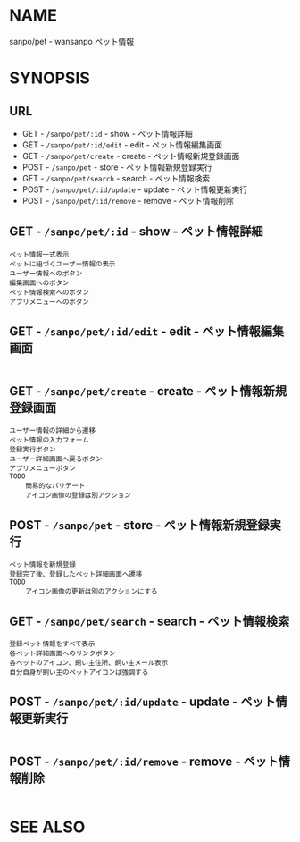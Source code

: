 # NAME

sanpo/pet - wansanpo ペット情報

# SYNOPSIS

## URL

- GET - `/sanpo/pet/:id` - show - ペット情報詳細
- GET - `/sanpo/pet/:id/edit` - edit - ペット情報編集画面
- GET - `/sanpo/pet/create` - create - ペット情報新規登録画面
- POST - `/sanpo/pet` - store - ペット情報新規登録実行
- GET - `/sanpo/pet/search` - search - ペット情報検索
- POST - `/sanpo/pet/:id/update` - update - ペット情報更新実行
- POST - `/sanpo/pet/:id/remove` - remove - ペット情報削除

## GET - `/sanpo/pet/:id` - show - ペット情報詳細

```
ペット情報一式表示
ペットに紐づくユーザー情報の表示
ユーザー情報へのボタン
編集画面へのボタン
ペット情報検索へのボタン
アプリメニューへのボタン
```

## GET - `/sanpo/pet/:id/edit` - edit - ペット情報編集画面

```
```

## GET - `/sanpo/pet/create` - create - ペット情報新規登録画面

```
ユーザー情報の詳細から遷移
ペット情報の入力フォーム
登録実行ボタン
ユーザー詳細画面へ戻るボタン
アプリメニューボタン
TODO
    簡易的なバリデート
    アイコン画像の登録は別アクション
```

## POST - `/sanpo/pet` - store - ペット情報新規登録実行

```
ペット情報を新規登録
登録完了後、登録したペット詳細画面へ遷移
TODO
    アイコン画像の更新は別のアクションにする
```

## GET - `/sanpo/pet/search` - search - ペット情報検索

```
登録ペット情報をすべて表示
各ペット詳細画面へのリンクボタン
各ペットのアイコン、飼い主住所、飼い主メール表示
自分自身が飼い主のペットアイコンは強調する
```

## POST - `/sanpo/pet/:id/update` - update - ペット情報更新実行

```
```

## POST - `/sanpo/pet/:id/remove` - remove - ペット情報削除

```
```

# SEE ALSO
